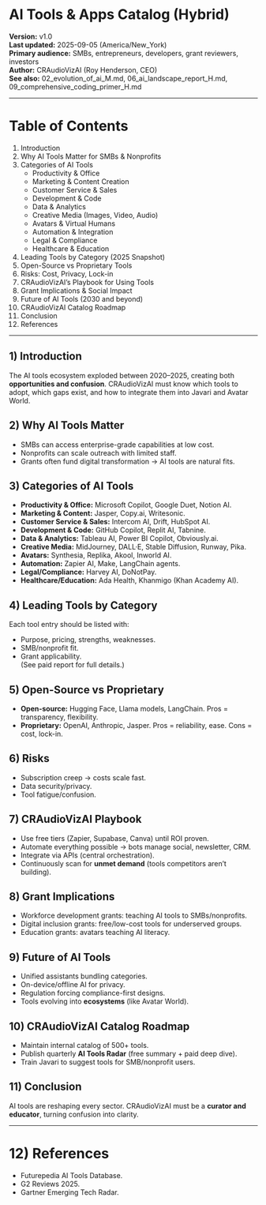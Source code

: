 # AI Tools & Apps Catalog (Hybrid)

**Version:** v1.0  
**Last updated:** 2025-09-05 (America/New_York)  
**Primary audience:** SMBs, entrepreneurs, developers, grant reviewers, investors  
**Author:** CRAudioVizAI (Roy Henderson, CEO)  
**See also:** 02_evolution_of_ai_M.md, 06_ai_landscape_report_H.md, 09_comprehensive_coding_primer_H.md

---
# Table of Contents
1. Introduction  
2. Why AI Tools Matter for SMBs & Nonprofits  
3. Categories of AI Tools  
   - Productivity & Office  
   - Marketing & Content Creation  
   - Customer Service & Sales  
   - Development & Code  
   - Data & Analytics  
   - Creative Media (Images, Video, Audio)  
   - Avatars & Virtual Humans  
   - Automation & Integration  
   - Legal & Compliance  
   - Healthcare & Education  
4. Leading Tools by Category (2025 Snapshot)  
5. Open-Source vs Proprietary Tools  
6. Risks: Cost, Privacy, Lock-in  
7. CRAudioVizAI’s Playbook for Using Tools  
8. Grant Implications & Social Impact  
9. Future of AI Tools (2030 and beyond)  
10. CRAudioVizAI Catalog Roadmap  
11. Conclusion  
12. References  

---
## 1) Introduction
The AI tools ecosystem exploded between 2020–2025, creating both **opportunities and confusion**. CRAudioVizAI must know which tools to adopt, which gaps exist, and how to integrate them into Javari and Avatar World.

## 2) Why AI Tools Matter
- SMBs can access enterprise-grade capabilities at low cost.  
- Nonprofits can scale outreach with limited staff.  
- Grants often fund digital transformation → AI tools are natural fits.

## 3) Categories of AI Tools
- **Productivity & Office:** Microsoft Copilot, Google Duet, Notion AI.  
- **Marketing & Content:** Jasper, Copy.ai, Writesonic.  
- **Customer Service & Sales:** Intercom AI, Drift, HubSpot AI.  
- **Development & Code:** GitHub Copilot, Replit AI, Tabnine.  
- **Data & Analytics:** Tableau AI, Power BI Copilot, Obviously.ai.  
- **Creative Media:** MidJourney, DALL·E, Stable Diffusion, Runway, Pika.  
- **Avatars:** Synthesia, Replika, Akool, Inworld AI.  
- **Automation:** Zapier AI, Make, LangChain agents.  
- **Legal/Compliance:** Harvey AI, DoNotPay.  
- **Healthcare/Education:** Ada Health, Khanmigo (Khan Academy AI).

## 4) Leading Tools by Category
Each tool entry should be listed with:  
- Purpose, pricing, strengths, weaknesses.  
- SMB/nonprofit fit.  
- Grant applicability.  
(See paid report for full details.)

## 5) Open-Source vs Proprietary
- **Open-source:** Hugging Face, Llama models, LangChain. Pros = transparency, flexibility.  
- **Proprietary:** OpenAI, Anthropic, Jasper. Pros = reliability, ease. Cons = cost, lock-in.

## 6) Risks
- Subscription creep → costs scale fast.  
- Data security/privacy.  
- Tool fatigue/confusion.  

## 7) CRAudioVizAI Playbook
- Use free tiers (Zapier, Supabase, Canva) until ROI proven.  
- Automate everything possible → bots manage social, newsletter, CRM.  
- Integrate via APIs (central orchestration).  
- Continuously scan for **unmet demand** (tools competitors aren’t building).

## 8) Grant Implications
- Workforce development grants: teaching AI tools to SMBs/nonprofits.  
- Digital inclusion grants: free/low-cost tools for underserved groups.  
- Education grants: avatars teaching AI literacy.

## 9) Future of AI Tools
- Unified assistants bundling categories.  
- On-device/offline AI for privacy.  
- Regulation forcing compliance-first designs.  
- Tools evolving into **ecosystems** (like Avatar World).

## 10) CRAudioVizAI Catalog Roadmap
- Maintain internal catalog of 500+ tools.  
- Publish quarterly **AI Tools Radar** (free summary + paid deep dive).  
- Train Javari to suggest tools for SMB/nonprofit users.  

## 11) Conclusion
AI tools are reshaping every sector. CRAudioVizAI must be a **curator and educator**, turning confusion into clarity.

---
# 12) References
- Futurepedia AI Tools Database.  
- G2 Reviews 2025.  
- Gartner Emerging Tech Radar.  
